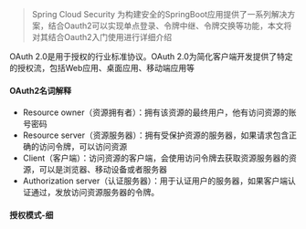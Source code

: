 > Spring Cloud Security 为构建安全的SpringBoot应用提供了一系列解决方案，结合Oauth2可以实现单点登录、令牌中继、令牌交换等功能，本文将对其结合Oauth2入门使用进行详细介绍

OAuth 2.0是用于授权的行业标准协议。OAuth 2.0为简化客户端开发提供了特定的授权流，包括Web应用、桌面应用、移动端应用等



#### OAuth2名词解释

- Resource owner（资源拥有者）：拥有该资源的最终用户，他有访问资源的账号密码
- Resource server（资源服务器）：拥有受保护资源的服务器，如果请求包含正确的访问令牌，可以访问资源
- Client（客户端）：访问资源的客户端，会使用访问令牌去获取资源服务器的资源，可以是浏览器、移动设备或者服务器
- Authorization server（认证服务器）：用于认证用户的服务器，如果客户端认证通过，发放访问资源服务器的令牌。



#### 授权模式-细
